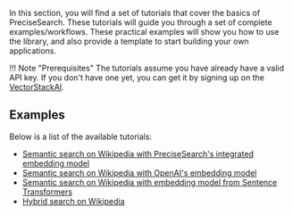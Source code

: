 In this section, you will find a set of tutorials that cover the basics of PreciseSearch. 
These tutorials will guide you through a set of complete examples/workflows. 
These practical examples will show you how to use the library, and also provide a template to start building your own applications.


!!! Note "Prerequisites"
    The tutorials assume you have already have a valid API key. 
    If you don't have one yet, you can get it by signing up on the [VectorStackAI](https://vectorstack.ai).

## Examples
Below is a list of the available tutorials:

- [Semantic search on Wikipedia with PreciseSearch's integrated embedding model](https://colab.research.google.com/github/vectorstack-ai/vectorstackai-python/blob/add_vector_store_resource/examples/tutorials/semantic_search_with_integrated_embeddings.ipynb)
- [Semantic search on Wikipedia with OpenAI's embedding model](https://colab.research.google.com/github/vectorstack-ai/vectorstackai-python/blob/add_vector_store_resource/examples/tutorials/semantic_search_with_openai_embeddings.ipynb)
- [Semantic search on Wikipedia with embedding model from Sentence Transformers](https://colab.research.google.com/github/vectorstack-ai/vectorstackai-python/blob/add_vector_store_resource/examples/tutorials/semantic_search_with_sentence_transformer.ipynb)
- [Hybrid search on Wikipedia](https://colab.research.google.com/github/vectorstack-ai/vectorstackai-python/blob/add_vector_store_resource/examples/tutorials/hybrid_search.ipynb)
